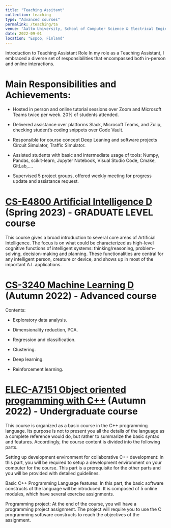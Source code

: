 ```yaml
---
title: "Teaching Assitant"
collection: teaching
type: "Advanced courses"
permalink: /teaching/ta
venue: "Aalto University, School of Computer Science & Electrical Engineering"
date: 2022-09-01
location: "Espoo, Finland"
---
```


Introduction to Teaching Assistant Role
In my role as a Teaching Assistant, I embraced a diverse set of responsibilities that encompassed both in-person and online interactions. 

Main Responsibilities and Achievements:
======

* Hosted in person and online tutorial sessions over Zoom and Microsoft Teams twice per week. 20% of students attended. 
 
* Delivered assistance over platforms Slack, Microsoft Teams, and Zulip, checking student’s coding snippets over Code Vault. 
* Responsible for course concept Deep Leaning and software projects Circuit Simulator, Traffic Simulator. 
 
* Assisted students with basic and intermediate usage of tools: Numpy, Pandas, scikit-learn, Jupyter Notebook, Visual Studio Code, Cmake, GitLab,.... 
 * Supervised 5 project groups, offered weekly meeting for progress update and assistance request.

[CS-E4800 Artificial Intelligence D](https://mycourses.aalto.fi/course/view.php?id=36689) (Spring 2023) - GRADUATE LEVEL course
======
This course gives a broad introduction to several core areas of Artificial Intelligence. The focus is on what could be characterized as high-level cognitive functions of intelligent systems: thinking/reasoning, problem-solving, decision-making and planning. These functionalities are central for any intelligent person, creature or device, and shows up in most of the important A.I. applications.


[CS-3240 Machine Learning D](https://mycourses.aalto.fi/course/view.php?id=37071) (Autumn 2022) - Advanced course
======
Contents:

- Exploratory data analysis.

- Dimensionality reduction, PCA.

- Regression and classification.

- Clustering.

- Deep learning.

- Reinforcement learning.


[ELEC-A7151 Object oriented programming with C++](https://mycourses.aalto.fi/course/view.php?id=37295) (Autumn 2022) - Undergraduate course
======
This course is organized as a basic course in the C++ programming language. Its purpose is not to present you all the details of the language as a complete reference would do, but rather to summarize the basic syntax and features. Accordingly, the course content is divided into the following parts.

Setting up development environment for collaborative C++ development: In this part, you will be required to setup a development environment on your computer for the course. This part is a prerequisite for the other parts and you will be provided with detailed guidelines.

Basic C++ Programming Language features: In this part, the basic software constructs of the language will be introduced. It is composed of 5 online modules, which have several exercise assignments.

Programming project: At the end of the course, you will have a programming project assignment. The project will require you to use the C programming software constructs to reach the objectives of the assignment.